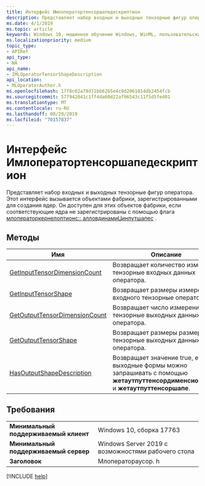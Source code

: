 ```yaml
---
title: Интерфейс Имлоператортенсоршапедескриптион
description: Представляет набор входных и выходных тензорные фигур оператора.
ms.date: 4/1/2019
ms.topic: article
keywords: Windows 10, машинное обучение Windows, WinML, пользовательские операторы, Имлоператортенсоршапедескриптион
ms.localizationpriority: medium
topic_type:
- APIRef
api_type:
- NA
api_name:
- IMLOperatorTensorShapeDescription
api_location:
- MLOperatorAuthor.h
ms.openlocfilehash: 17f8c02a79d71bb6265e4c9d2061014db2454fcb
ms.sourcegitcommit: 577942041c1ff4da60d22af96543c11f5d5fe401
ms.translationtype: MT
ms.contentlocale: ru-RU
ms.lasthandoff: 08/29/2019
ms.locfileid: "70157837"
---
```

# <a name="imloperatortensorshapedescription-interface"></a>Интерфейс Имлоператортенсоршапедескриптион

Представляет набор входных и выходных тензорные фигур оператора. Этот интерфейс вызывается объектами фабрики, зарегистрированными для создания ядер. Он доступен для этих объектов фабрики, если соответствующие ядра не зарегистрированы с помощью флага [млоператоркернелоптионс:: алловдинамиЦинпутшапес](MLOperatorKernelOptions.md) .

## <a name="methods"></a>Методы

| Имя | Описание |
|------|-------------|
| [GetInputTensorDimensionCount](IMLOperatorTensorShapeDescription_GetInputTensorDimensionCount.md) | Возвращает количество измерений тензорные входных данных оператора. |
| [GetInputTensorShape](IMLOperatorTensorShapeDescription_GetInputTensorShape.md) | Возвращает размеры измерений входного тензорные оператора. |
| [GetOutputTensorDimensionCount](IMLOperatorTensorShapeDescription_GetOutputTensorDimensionCount.md) | Возвращает число измерений тензорные выходных данных оператора. |
| [GetOutputTensorShape](IMLOperatorTensorShapeDescription_GetOutputTensorShape.md) | Возвращает размеры размеров тензорные выходных данных оператора. |
| [HasOutputShapeDescription](IMLOperatorTensorShapeDescription_HasOutputShapeDescription.md) | Возвращает значение true, если выходные формы можно запрашивать с помощью **жетаутпуттенсордименсионкаунт** и **жетаутпуттенсоршапе**. |

## <a name="requirements"></a>Требования

| | |
|-|-|
| **Минимальный поддерживаемый клиент** | Windows 10, сборка 17763 |
| **Минимальный поддерживаемый сервер** | Windows Server 2019 с возможностями рабочего стола |
| **Заголовок** | Млоператораусор. h |

[!INCLUDE [help](../../includes/get-help.md)]

